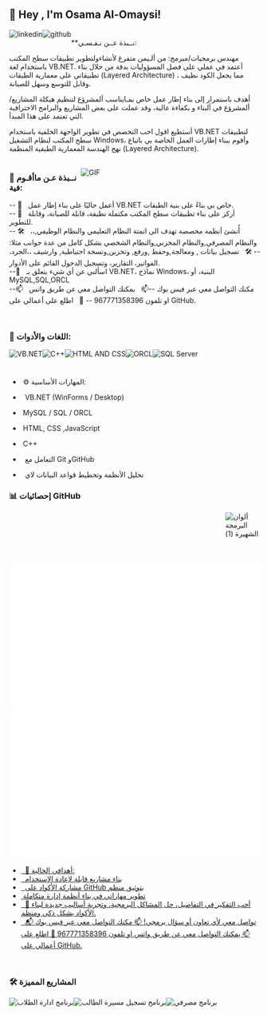 ## 👋 Hey , I'm Osama Al-Omaysi!
<a href='https://www.linkedin.com/in/osama-vbnet/'><img align='left' alt="linkedin" src="https://raw.githubusercontent.com/rahul-jha98/rahul-jha98/561d474902b59c7429ec22bb73e225696c27b202/assets/linkedin.svg" height='18px'/></a>
<a href='https://github.com/osama-vbnet'><img align='left' alt="github" src="https://raw.githubusercontent.com/rahul-jha98/rahul-jha98/main/assets/github.svg" height='18px'/></a>

<br clear="rigt"/>
**نــبذة عــن نـفـسـي:

مهندس برمجيات/مبرمج: من ألـيمن متفرغ  لأنشاءولتطوير تطبيقات سطح المكتب باستخدام لغة VB.NET. أعتمد في عملي على فصل المسؤوليات بدقة من خلال بناء تطبيقاتي على معمارية الطبقات (Layered Architecture)
 مما يجعل الكود نظيف ، وقابل للتوسع وسهل للصيانة.

أهدف باستمرار إلى بناء إطار عمل خاص بمـايناسب ألمشرؤع  لتنظيم هيكلة المشاريع/ألمشرؤع في ألبناء و بكفاءة عالية، وقد عملت على  بعض المشاريع والبرامج الاحترافية التي تعتمد على هذا المبدأ.

أستطيع اقول احب التخصص في تطوير الواجهة الخلفية باستخدام VB.NET لتطبيقات سطح المكتب لنظام التشغيل Windows، وأقوم ببناء إطارات العمل الخاصة بي باتباع نهج الهندسة المعمارية الطبقية المنظمة (Layered Architecture).
<br/>
<br clear="left"/>

<img align="right" alt="GIF" src="https://raw.githubusercontent.com/rahul-jha98/rahul-jha98/main/techstack.gif" width="360px"/>


### 🧐 نــبذة عـن ماأقـوم فية:

-- 🔭 &nbsp;  أعمل حاليًا على بناء إطار عمل VB.NET خاص بي بناءً على بنية الطبقات.  
-- 🧱 &nbsp;  أركز على بناء تطبيقات سطح المكتب مكتملة  نظيفة، قابلة للصيانة، وقابلة للتطوير.  
-- 🛠️ &nbsp;   ،،أُنشئ أنظمة مخصصة تهدف الى اتمتة النظام التعليمي والنظام الوظيفي, والنظام المصرفي,والنظام المخزني,والنظام الشخصي بشكل كامل من عدة جوانب مثلا: 
 -- 🛠️ &nbsp; تسجيل بيانات , ومعالجة,وحفظ ,ورفع, وتخزين,ونسخة احتياطية, وارشيف ،،الجرد، الفواتير، التقارير، وتسجيل الدخول القائم على الأدوار.  
--💬 &nbsp; اسألني عن أي شيء يتعلق بـ VB.NET، نماذج Windows، البنية، أو MySQL,SQL,ORCL  
--📫 &nbsp; مكنك التواصل معي عبر فيس بوك
--📫 &nbsp; يمكنك التواصل معي عن طريق واتس او تلفون 967771358396 
-- 💼 &nbsp; اطلع على أعمالي على GitHub. 


<br/>


### 🔨 اللغات والأدوات:
<a href="#"><img align="left" alt="VB.NET" height="42px" src="https://encrypted-tbn0.gstatic.com/images?q=tbn:ANd9GcRMwfNKzAhxxwWjyavg5x5n3teZiiKIve1lgpXyn_EFsbI0HkHn0wlkCIM&s"></a>
<a href="#"><img align="left" alt="C++" height="42px" src="https://encrypted-tbn0.gstatic.com/images?q=tbn:ANd9GcSzL9DuZHJFcckaKhmLCuTFQPJDvBeyqiOdLQ&s" >
<a href="#"><img align="left" alt="HTML AND CSS" height="42px" src="https://encrypted-tbn0.gstatic.com/images?q=tbn:ANd9GcR2wmrnXo9dJV5NClac5Qdyhj0JuQBjXv-M7dLEoWlM5As1XIuO1pSoyixhEKdXGXpgPDk&usqp=CAU"></a>
<a href="#"><img align="left" alt="ORCL" height="42px" src="https://alkhwarzmi.com/storage/zHIcoC6WEhiXUJD0c2U4voWhW7WEI3YQHlJz50h6.jpg"></a>
<a href="#"><img align="left" alt="SQL Server" height="42px" src="https://encrypted-tbn0.gstatic.com/images?q=tbn:ANd9GcSkWfxeDPdgHnYdOkQx2851M847STDZwSw_Hw&s"></a>


<br clear="left"/>


- &nbsp;⚙️ المهارات الأساسية:


- &nbsp; VB.NET (WinForms / Desktop)

- &nbsp;MySQL / SQL / ORCL

- &nbsp;HTML, CSS ,JavaScript

- &nbsp;C++

- &nbsp; التعامل مع Git وGitHub

- &nbsp; تحليل الأنظمة وتخطيط قواعد البيانات
لاي

### 📊 إحصائيات GitHub

<img width="70" align="right" height="100" alt="ألوان البرمجة الشهيرة (1)" src="https://github.com/user-attachments/assets/adfef1e8-5074-4d99-835b-1cc913d3514a" />
<a href='https://github.com/osama-vbnet'>
  
![Stats Overview](https://raw.githubusercontent.com/rahul-jha98/github-stats-transparent/output/generated/overview.svg)  
![Most Used Languages](https://raw.githubusercontent.com/rahul-jha98/github-stats-transparent/output/generated/languages.svg)


- &nbsp; 🎯 أهدافي الحالية:
 - &nbsp; بناء مشاريع قابلة لإعادة الاستخدام
  - &nbsp; مشاركة الأكواد على GitHub بتوثيق منظم
  -  &nbsp;تطوير مهاراتي في بناء أنظمة إدارة متكاملة
- &nbsp; 🧩 أحب التفكير في التفاصيل، حل المشاكل البرمجية، وتجربة أساليب جديدة لبناء الأكواد بشكل ذكي ومنظم.
- &nbsp; 📬 تواصل معي لأي تعاون أو سؤال برمجي!
  📫   مكنك التواصل معي عبر فيس بوك
📫   يمكنك التواصل معي عن طريق واتس او تلفون 967771358396
💼   اطلع على أعمالي على GitHub.

</a>

<br/>

### 🛠️ المشاريع المميزة
<a href="#"><img alt="برنامج ادارة الطلاب" src="./projects/inventory.svg" height="68" align="left"></a>
<a href="#"><img alt="برنامج تسجيل مسيرة الطالب" src="./projects/reportbuilder.svg" height="68" align="left"></a>
<a href="#"><img alt="برنامج مصرفي" src="./projects/login.svg" height="68" align="left"></a>

<br clear="left"/>

